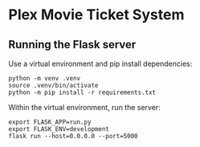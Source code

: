 # Plex Movie Ticket System

## Running the Flask server

Use a virtual environment and pip install dependencies:

```shell
python -m venv .venv
source .venv/bin/activate
python -m pip install -r requirements.txt
```

Within the virtual environment, run the server:
```shell
export FLASK_APP=run.py
export FLASK_ENV=development
flask run --host=0.0.0.0 --port=5000
```
